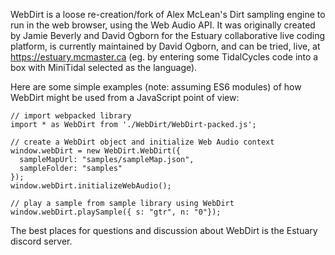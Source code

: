 WebDirt is a loose re-creation/fork of Alex McLean's Dirt sampling engine to run in the web browser, using the Web Audio API. It was originally created by Jamie Beverly and David Ogborn for the Estuary collaborative live coding platform, is currently maintained by David Ogborn, and can be tried, live, at https://estuary.mcmaster.ca (eg. by entering some TidalCycles code into a box with MiniTidal selected as the language).

Here are some simple examples (note: assuming ES6 modules) of how WebDirt might be used from a JavaScript point of view:

```
// import webpacked library
import * as WebDirt from './WebDirt/WebDirt-packed.js';

// create a WebDirt object and initialize Web Audio context
window.webDirt = new WebDirt.WebDirt({
  sampleMapUrl: "samples/sampleMap.json",
  sampleFolder: "samples"
});
window.webDirt.initializeWebAudio();

// play a sample from sample library using WebDirt
window.webDirt.playSample({ s: "gtr", n: "0"});
```

The best places for questions and discussion about WebDirt is the Estuary discord server.
